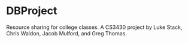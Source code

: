 # DBProject
Resource sharing for college classes. A CS3430 project by Luke Stack, Chris Waldon, Jacob Mulford, and Greg Thomas.
